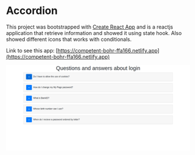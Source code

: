 # Accordion

This project was bootstrapped with [Create React App](https://github.com/facebook/create-react-app) and is a reactjs application that retrieve information and showed it using state hook. Also showed different icons that works with conditionals.

Link to see this app: [https://competent-bohr-ffa166.netlify.app](https://competent-bohr-ffa166.netlify.app)

![Preview](https://raw.githubusercontent.com/josenauto/accordion/main/accordion.png)